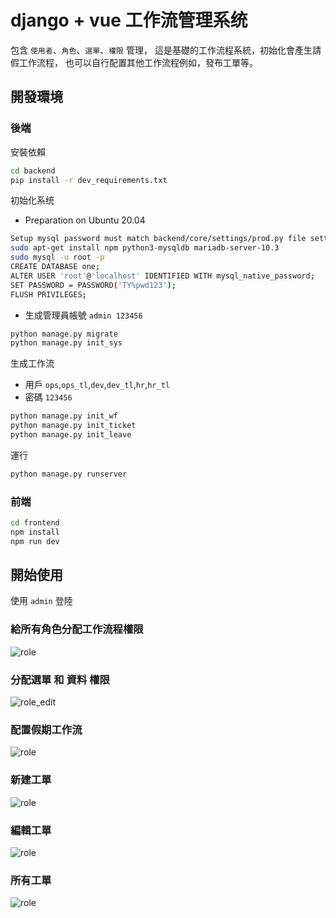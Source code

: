# django + vue 工作流管理系统
包含 `使用者`、`角色`、`選單`、`權限` 管理， 這是基礎的工作流程系統，初始化會產生請假工作流程， 也可以自行配置其他工作流程例如，發布工單等。

[comment]: <> (- 后端model参考: [loonflow]&#40;https://github.com/blackholll/loonflow&#41;, 非常不错的一个项目)
[comment]: <> (- 前端设计参考: [花裤衩 vue-element-admin]&#40;https://github.com/PanJiaChen/vue-element-admin&#41;, 大神作品没得说)
## 開發環境
### 後端
安裝依賴
```bash
cd backend
pip install -r dev_requirements.txt
```

初始化系统
- Preparation on Ubuntu 20.04
```bash
Setup mysql password must match backend/core/settings/prod.py file settings.
sudo apt-get install npm python3-mysqldb mariadb-server-10.3
sudo mysql -u root -p
CREATE DATABASE one;
ALTER USER 'root'@'localhost' IDENTIFIED WITH mysql_native_password;
SET PASSWORD = PASSWORD('TY%pwd123');
FLUSH PRIVILEGES;
```
- 生成管理員帳號 `admin 123456`
```bash
python manage.py migrate
python manage.py init_sys
```

生成工作流
- 用戶 `ops`,`ops_tl`,`dev`,`dev_tl`,`hr`,`hr_tl`
- 密碼 `123456`

```bash
python manage.py init_wf
python manage.py init_ticket
python manage.py init_leave
```

運行
```bash
python manage.py runserver
```

### 前端
```bash
cd frontend
npm install
npm run dev
```

## 開始使用
使用 `admin` 登陸
### 給所有角色分配工作流程權限
![role](https://github.com/itimor/one-workflow/raw/master/gifs/role.png)

### 分配選單 和 資料 權限
![role_edit](https://github.com/itimor/one-workflow/raw/master/gifs/role_edit.png)

### 配置假期工作流
![role](https://github.com/itimor/one-workflow/raw/master/gifs/leave.png)

### 新建工單
![role](https://github.com/itimor/one-workflow/raw/master/gifs/new.png)

### 編輯工單
![role](https://github.com/itimor/one-workflow/raw/master/gifs/edit.png)

### 所有工單
![role](https://github.com/itimor/one-workflow/raw/master/gifs/all.png)